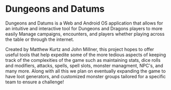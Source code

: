 # Dungeons and Datums
Dungeons and Datums is a Web and Android OS application that allows for an intuitive and interactive tool for Dungeons and Dragons players to more easily Manage campaigns, encounters, and players whether playing across the table or through the internet.

Created by Matthew Kurtz and John Millner, this project hopes to offer useful tools that help expedite some of the more tedious aspects of keeping track of the complexities of the game such as maintaining stats, dice rolls and modifiers, attacks, spells, spell slots, monster managment, NPC's, and many more. Along with all this we plan on eventually expanding the game to have loot generators, and customized monster groups tailored for a specific team to ensure a challenge!

